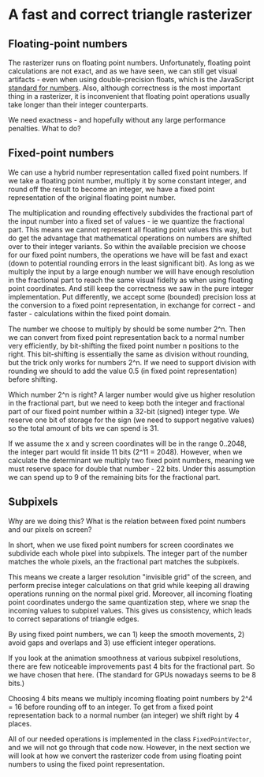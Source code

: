# A fast and correct triangle rasterizer

## Floating-point numbers

The rasterizer runs on floating point numbers. Unfortunately, floating point calculations are not exact, and as we have seen, we can still get visual artifacts - even when using double-precision floats, which is the JavaScript [standard for numbers](https://developer.mozilla.org/en-US/docs/Web/JavaScript/Reference/Global_Objects/Number). Also, although correctness is the most important thing in a rasterizer, it is inconvenient that floating point operations usually take longer than their integer counterparts.

We need exactness - and hopefully without any large performance penalties. What to do?

## Fixed-point numbers

We can use a hybrid number representation called fixed point numbers. If we take a floating point number, multiply it by some constant integer, and round off the result to become an integer, we have a fixed point representation of the original floating point number.

The multiplication and rounding effectively subdivides the fractional part of the input number into a fixed set of values - ie we quantize the fractional part. This means we cannot represent all floating point values this way, but do get the advantage that mathematical operations on numbers are shifted over to their integer variants. So within the available precision we choose for our fixed point numbers, the operations we have will be fast and exact (down to potential rounding errors in the least significant bit). As long as we multiply the input by a large enough number we will have enough resolution in the fractional part to reach the same visual fidelty as when using floating point coordinates. And still keep the correctness we saw in the pure integer implementation. Put differently, we accept some (bounded) precision loss at the conversion to a fixed point representation, in exchange for correct - and faster - calculations within the fixed point domain.

The number we choose to multiply by should be some number 2^n. Then we can convert from fixed point representation back to a normal number very efficiently, by bit-shifting the fixed point number n positions to the right. This bit-shifting is essentially the same as division without rounding, but the trick only works for numbers 2^n. If we need to support division with rounding we should to add the value 0.5 (in fixed point representation) before shifting.

Which number 2^n is right? A larger number would give us higher resolution in the fractional part, but we need to keep both the integer and fractional part of our fixed point number within a 32-bit (signed) integer type. We reserve one bit of storage for the sign (we need to support negative values) so the total amount of bits we can spend is 31.

If we assume the x and y screen coordinates will be in the range 0..2048, the integer part would fit inside 11 bits (2^11 = 2048). However, when we calculate the determinant we multiply two fixed point numbers, meaning we must reserve space for double that number - 22 bits. Under this assumption we can spend up to 9 of the remaining bits for the fractional part.

## Subpixels

Why are we doing this? What is the relation between fixed point numbers and our pixels on screen?

In short, when we use fixed point numbers for screen coordinates we subdivide each whole pixel into subpixels. The integer part of the number matches the whole pixels, an the fractional part matches the subpixels.

This means we create a larger resolution "invisible grid" of the screen, and perform precise integer calculations on that grid while keeping all drawing operations running on the normal pixel grid. Moreover, all incoming floating point coordinates undergo the same quantization step, where we snap the incoming values to subpixel values. This gives us consistency, which leads to correct separations of triangle edges.

By using fixed point numbers, we can 1) keep the smooth movements, 2) avoid gaps and overlaps and 3) use efficient integer operations.

If you look at the animation smoothness at various subpixel resolutions, there are few noticeable improvements past 4 bits for the fractional part. So we have chosen that here. (The standard for GPUs nowadays seems to be 8 bits.)

Choosing 4 bits means we multiply incoming floating point numbers by 2^4 = 16 before rounding off to an integer. To get from a fixed point representation back to a normal number (an integer) we shift right by 4 places.

All of our needed operations is implemented in the class `FixedPointVector`, and we will not go through that code now. However, in the next section we will look at how we convert the rasterizer code from using floating point numbers to using the fixed point representation.
